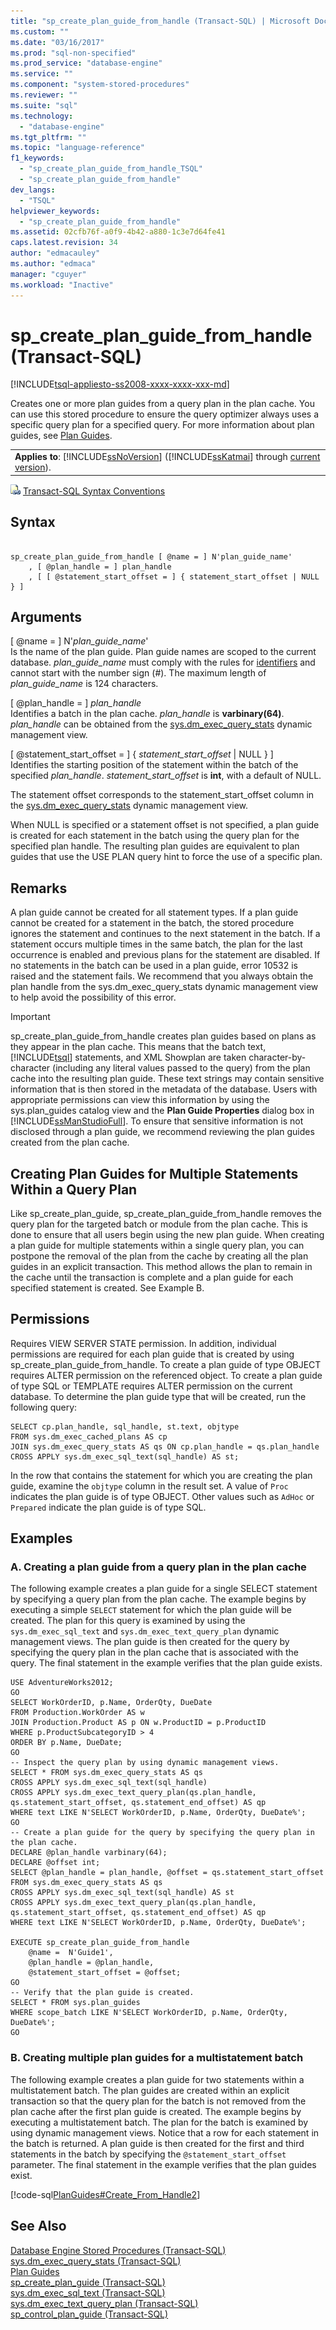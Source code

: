 ```yaml
---
title: "sp_create_plan_guide_from_handle (Transact-SQL) | Microsoft Docs"
ms.custom: ""
ms.date: "03/16/2017"
ms.prod: "sql-non-specified"
ms.prod_service: "database-engine"
ms.service: ""
ms.component: "system-stored-procedures"
ms.reviewer: ""
ms.suite: "sql"
ms.technology: 
  - "database-engine"
ms.tgt_pltfrm: ""
ms.topic: "language-reference"
f1_keywords: 
  - "sp_create_plan_guide_from_handle_TSQL"
  - "sp_create_plan_guide_from_handle"
dev_langs: 
  - "TSQL"
helpviewer_keywords: 
  - "sp_create_plan_guide_from_handle"
ms.assetid: 02cfb76f-a0f9-4b42-a880-1c3e7d64fe41
caps.latest.revision: 34
author: "edmacauley"
ms.author: "edmaca"
manager: "cguyer"
ms.workload: "Inactive"
---
```

# sp_create_plan_guide_from_handle (Transact-SQL)
[!INCLUDE[tsql-appliesto-ss2008-xxxx-xxxx-xxx-md](../../includes/tsql-appliesto-ss2008-xxxx-xxxx-xxx-md.md)]

  Creates one or more plan guides from a query plan in the plan cache. You can use this stored procedure to ensure the query optimizer always uses a specific query plan for a specified query. For more information about plan guides, see [Plan Guides](../../relational-databases/performance/plan-guides.md).  
  
||  
|-|  
|**Applies to**: [!INCLUDE[ssNoVersion](../../includes/ssnoversion-md.md)] ([!INCLUDE[ssKatmai](../../includes/sskatmai-md.md)] through [current version](http://go.microsoft.com/fwlink/p/?LinkId=299658)).|  
  
 ![Topic link icon](../../database-engine/configure-windows/media/topic-link.gif "Topic link icon") [Transact-SQL Syntax Conventions](../../t-sql/language-elements/transact-sql-syntax-conventions-transact-sql.md)  
  
## Syntax  
  
```  
  
sp_create_plan_guide_from_handle [ @name = ] N'plan_guide_name'  
    , [ @plan_handle = ] plan_handle  
    , [ [ @statement_start_offset = ] { statement_start_offset | NULL } ]  
```  
  
## Arguments  
 [ @name = ] N'*plan_guide_name*'  
 Is the name of the plan guide. Plan guide names are scoped to the current database. *plan_guide_name* must comply with the rules for [identifiers](../../relational-databases/databases/database-identifiers.md) and cannot start with the number sign (#). The maximum length of *plan_guide_name* is 124 characters.  
  
 [ @plan_handle = ] *plan_handle*  
 Identifies a batch in the plan cache. *plan_handle* is **varbinary(64)**. *plan_handle* can be obtained from the [sys.dm_exec_query_stats](../../relational-databases/system-dynamic-management-views/sys-dm-exec-query-stats-transact-sql.md) dynamic management view.  
  
 [ @statement_start_offset = ] { *statement_start_offset* | NULL } ]  
 Identifies the starting position of the statement within the batch of the specified *plan_handle*. *statement_start_offset* is **int**, with a default of NULL.  
  
 The statement offset corresponds to the statement_start_offset column in the [sys.dm_exec_query_stats](../../relational-databases/system-dynamic-management-views/sys-dm-exec-query-stats-transact-sql.md) dynamic management view.  
  
 When NULL is specified or a statement offset is not specified, a plan guide is created for each statement in the batch using the query plan for the specified plan handle. The resulting plan guides are equivalent to plan guides that use the USE PLAN query hint to force the use of a specific plan.  
  
## Remarks  
 A plan guide cannot be created for all statement types. If a plan guide cannot be created for a statement in the batch, the stored procedure ignores the statement and continues to the next statement in the batch. If a statement occurs multiple times in the same batch, the plan for the last occurrence is enabled and previous plans for the statement are disabled. If no statements in the batch can be used in a plan guide, error 10532 is raised and the statement fails. We recommend that you always obtain the plan handle from the sys.dm_exec_query_stats dynamic management view to help avoid the possibility of this error.  
  
> [!IMPORTANT]  
>  sp_create_plan_guide_from_handle creates plan guides based on plans as they appear in the plan cache. This means that the batch text, [!INCLUDE[tsql](../../includes/tsql-md.md)] statements, and XML Showplan are taken character-by-character (including any literal values passed to the query) from the plan cache into the resulting plan guide. These text strings may contain sensitive information that is then stored in the metadata of the database. Users with appropriate permissions can view this information by using the sys.plan_guides catalog view and the **Plan Guide Properties** dialog box in [!INCLUDE[ssManStudioFull](../../includes/ssmanstudiofull-md.md)]. To ensure that sensitive information is not disclosed through a plan guide, we recommend reviewing the plan guides created from the plan cache.  
  
## Creating Plan Guides for Multiple Statements Within a Query Plan  
 Like sp_create_plan_guide, sp_create_plan_guide_from_handle removes the query plan for the targeted batch or module from the plan cache. This is done to ensure that all users begin using the new plan guide. When creating a plan guide for multiple statements within a single query plan, you can postpone the removal of the plan from the cache by creating all the plan guides in an explicit transaction. This method allows the plan to remain in the cache until the transaction is complete and a plan guide for each specified statement is created. See Example B.  
  
## Permissions  
 Requires VIEW SERVER STATE permission. In addition, individual permissions are required for each plan guide that is created by using sp_create_plan_guide_from_handle. To create a plan guide of type OBJECT requires ALTER permission on the referenced object. To create a plan guide of type SQL or TEMPLATE requires ALTER permission on the current database. To determine the plan guide type that will be created, run the following query:  
  
```  
SELECT cp.plan_handle, sql_handle, st.text, objtype   
FROM sys.dm_exec_cached_plans AS cp  
JOIN sys.dm_exec_query_stats AS qs ON cp.plan_handle = qs.plan_handle  
CROSS APPLY sys.dm_exec_sql_text(sql_handle) AS st;  
```  
  
 In the row that contains the statement for which you are creating the plan guide, examine the `objtype` column in the result set. A value of `Proc` indicates the plan guide is of type OBJECT. Other values such as `AdHoc` or `Prepared` indicate the plan guide is of type SQL.  
  
## Examples  
  
### A. Creating a plan guide from a query plan in the plan cache  
 The following example creates a plan guide for a single SELECT statement by specifying a query plan from the plan cache. The example begins by executing a simple `SELECT` statement for which the plan guide will be created. The plan for this query is examined by using the `sys.dm_exec_sql_text` and `sys.dm_exec_text_query_plan` dynamic management views. The plan guide is then created for the query by specifying the query plan in the plan cache that is associated with the query. The final statement in the example verifies that the plan guide exists.  
  
```tsql  
USE AdventureWorks2012;  
GO  
SELECT WorkOrderID, p.Name, OrderQty, DueDate  
FROM Production.WorkOrder AS w   
JOIN Production.Product AS p ON w.ProductID = p.ProductID  
WHERE p.ProductSubcategoryID > 4  
ORDER BY p.Name, DueDate;  
GO  
-- Inspect the query plan by using dynamic management views.  
SELECT * FROM sys.dm_exec_query_stats AS qs  
CROSS APPLY sys.dm_exec_sql_text(sql_handle)  
CROSS APPLY sys.dm_exec_text_query_plan(qs.plan_handle, qs.statement_start_offset, qs.statement_end_offset) AS qp  
WHERE text LIKE N'SELECT WorkOrderID, p.Name, OrderQty, DueDate%';  
GO  
-- Create a plan guide for the query by specifying the query plan in the plan cache.  
DECLARE @plan_handle varbinary(64);  
DECLARE @offset int;  
SELECT @plan_handle = plan_handle, @offset = qs.statement_start_offset  
FROM sys.dm_exec_query_stats AS qs  
CROSS APPLY sys.dm_exec_sql_text(sql_handle) AS st  
CROSS APPLY sys.dm_exec_text_query_plan(qs.plan_handle, qs.statement_start_offset, qs.statement_end_offset) AS qp  
WHERE text LIKE N'SELECT WorkOrderID, p.Name, OrderQty, DueDate%';  
  
EXECUTE sp_create_plan_guide_from_handle   
    @name =  N'Guide1',  
    @plan_handle = @plan_handle,  
    @statement_start_offset = @offset;  
GO  
-- Verify that the plan guide is created.  
SELECT * FROM sys.plan_guides  
WHERE scope_batch LIKE N'SELECT WorkOrderID, p.Name, OrderQty, DueDate%';  
GO  
```  
  
### B. Creating multiple plan guides for a multistatement batch  
 The following example creates a plan guide for two statements within a multistatement batch. The plan guides are created within an explicit transaction so that the query plan for the batch is not removed from the plan cache after the first plan guide is created. The example begins by executing a multistatement batch. The plan for the batch is examined by using dynamic management views. Notice that a row for each statement in the batch is returned. A plan guide is then created for the first and third statements in the batch by specifying the `@statement_start_offset` parameter. The final statement in the example verifies that the plan guides exist.  
  
 [!code-sql[PlanGuides#Create_From_Handle2](../../relational-databases/system-stored-procedures/codesnippet/tsql/sp-create-plan-guide-fro_1.sql)]  
  
## See Also  
 [Database Engine Stored Procedures &#40;Transact-SQL&#41;](../../relational-databases/system-stored-procedures/database-engine-stored-procedures-transact-sql.md)   
 [sys.dm_exec_query_stats &#40;Transact-SQL&#41;](../../relational-databases/system-dynamic-management-views/sys-dm-exec-query-stats-transact-sql.md)   
 [Plan Guides](../../relational-databases/performance/plan-guides.md)   
 [sp_create_plan_guide &#40;Transact-SQL&#41;](../../relational-databases/system-stored-procedures/sp-create-plan-guide-transact-sql.md)   
 [sys.dm_exec_sql_text &#40;Transact-SQL&#41;](../../relational-databases/system-dynamic-management-views/sys-dm-exec-sql-text-transact-sql.md)   
 [sys.dm_exec_text_query_plan &#40;Transact-SQL&#41;](../../relational-databases/system-dynamic-management-views/sys-dm-exec-text-query-plan-transact-sql.md)   
 [sp_control_plan_guide &#40;Transact-SQL&#41;](../../relational-databases/system-stored-procedures/sp-control-plan-guide-transact-sql.md)  
  
  
